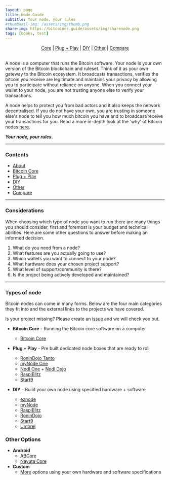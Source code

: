 ```yaml
---
layout: page
title: Node.Guide
subtitle: Your node, your rules
#thumbnail-img: /assets/img/thumb.png
share-img: https://bitcoiner.guide/assets/img/sharenode.png
tags: [books, test]
---
```


<p align="center">
  <a href="/node/core">Core</a> |
  <a href="/node/pap">Plug + Play</a> |
  <a href="/node/diy">DIY</a> |
  <a href="/node/other">Other</a> |
  <a href="/node/compare">Compare</a>
  <br><br>
</p>

A node is a computer that runs the Bitcoin software. Your node is your own version of the Bitcoin blockchain and ruleset. Think of it as your own gateway to the Bitcoin ecosystem. It broadcasts transactions, verifies the bitcoin you receive are legitimate and maintains your privacy by allowing you to participate without reliance on anyone. When you connect your wallet to your node, you are not trusting anyone else to verify your transactions.

A node helps to protect you from bad actors and it also keeps the network decentralised. If you do not have your own, you are trusting in someone else's node to tell you how much bitcoin you have and to broadcast/receive your transactions for you. Read a more in-depth look at the 'why' of Bitcoin nodes [here](https://armantheparman.com/why-should-you-run-your-own-bitcoin-node/).

**_Your node, your rules._**

---

### Contents

- [About](/node/about)
- [Bitcoin Core](/node/core)
- [Plug + Play](/node/pap)
- [DIY](/node/diy)
- [Other](/node/other)
- [Compare](/node/compare)

---

### Considerations

When choosing which type of node you want to run there are many things you should consider, first and foremost is your budget and technical abilities. Here are some other questions to answer before making an informed decision.

1. What do you need from a node?
2. What features are you actually going to use?
3. Which wallets you want to connect to your node?
4. What hardware does your chosen project support?
5. What level of support/community is there?
6. Is the project being actively developed and maintained?

---

### Types of node

Bitcoin nodes can come in many forms. Below are the four main categories they fit into and the external links to the projects we have covered.

Is your project missing? Please create an [issue](https://github.com/BitcoinQnA/node-guide) and we will check you out.

- **Bitcoin Core** - Running the Bitcoin core software on a computer

  - [Bitcoin Core](https://bitcoincore.org/en/download/)

- **Plug + Play** - Pre built dedicated node boxes that are ready to roll

  - [RoninDojo Tanto](https://shop.ronindojo.io/product-category/nodes/?v=47e5dceea252)
  - [myNode One](https://mynodebtc.com/products/one)
  - [Nodl One](https://shop.nodl.it/en/) + [Nodl Dojo](https://shop.nodl.it/en/)
  - [RaspiBlitz](https://shop.fulmo.org/product-category/raspiblitz/)
  - [Start9](https://store.start9.com/collections/servers)

- **DIY** - Build your own node using specified hardware + software
  - [eznode](https://ezno.de)
  - [myNode](https://mynodebtc.com/products/community_edition)
  - [RaspiBlitz](https://github.com/rootzoll/raspiblitz)
  - [RoninDojo](https://wiki.ronindojo.io/)
  - [Start9](https://docs.start9.com/latest/diy)
  - [Umbrel](https://getumbrel.com/#start)

### Other Options

- **Android**
  - [ABCore](https://github.com/greenaddress/abcore)
  - [Nayuta Core](https://nayuta.co/core/)
- **Custom**
  - [More](/node/other) options using your own hardware and software specifications
